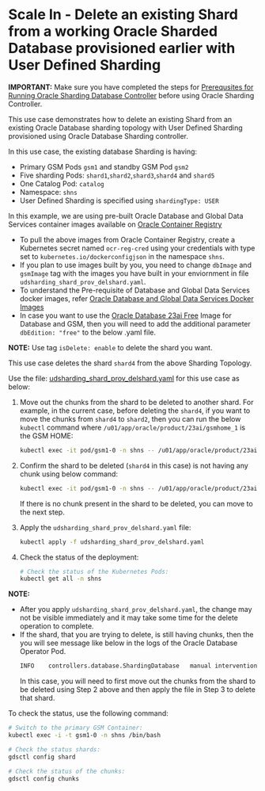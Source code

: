 # Scale In - Delete an existing Shard from a working Oracle Sharded Database provisioned earlier with User Defined Sharding

**IMPORTANT:** Make sure you have completed the steps for [Prerequsites for Running Oracle Sharding Database Controller](../../README.md#prerequsites-for-running-oracle-sharding-database-controller) before using Oracle Sharding Controller.

This use case demonstrates how to delete an existing Shard from an existing Oracle Database sharding topology with User Defined Sharding provisioned using Oracle Database Sharding controller.

In this use case, the existing database Sharding is having:

* Primary GSM Pods `gsm1` and standby GSM Pod `gsm2`
* Five sharding Pods: `shard1`,`shard2`,`shard3`,`shard4` and `shard5`
* One Catalog Pod: `catalog`
* Namespace: `shns`
* User Defined Sharding is specified using `shardingType: USER`

In this example, we are using pre-built Oracle Database and Global Data Services container images available on [Oracle Container Registry](https://container-registry.oracle.com/)
  * To pull the above images from Oracle Container Registry, create a Kubernetes secret named `ocr-reg-cred` using your credentials with type set to `kubernetes.io/dockerconfigjson` in the namespace `shns`.
  * If you plan to use images built by you, you need to change `dbImage` and `gsmImage` tag with the images you have built in your enviornment in file `udsharding_shard_prov_delshard.yaml`.
  * To understand the Pre-requisite of Database and Global Data Services docker images, refer [Oracle Database and Global Data Services Docker Images](../../README.md#3-oracle-database-and-global-data-services-docker-images)
  * In case you want to use the [Oracle Database 23ai Free](https://www.oracle.com/database/free/get-started/) Image for Database and GSM, then you will need to add the additional parameter `dbEdition: "free"` to the below .yaml file.

**NOTE:** Use tag `isDelete: enable` to delete the shard you want.

This use case deletes the shard `shard4` from the above Sharding Topology.

Use the file: [udsharding_shard_prov_delshard.yaml](./udsharding_shard_prov_delshard.yaml) for this use case as below:

1. Move out the chunks from the shard to be deleted to another shard. For example, in the current case, before deleting the `shard4`, if you want to move the chunks from `shard4` to `shard2`, then you can run the below `kubectl` command where `/u01/app/oracle/product/23ai/gsmhome_1` is the GSM HOME:
    ```sh
    kubectl exec -it pod/gsm1-0 -n shns -- /u01/app/oracle/product/23ai/gsmhome_1/bin/gdsctl "move chunk -chunk all -source shard4_shard4pdb -target shard4_shard4pdb"
    ```
2. Confirm the shard to be deleted (`shard4` in this case) is not having any chunk using below command:
    ```sh
    kubectl exec -it pod/gsm1-0 -n shns -- /u01/app/oracle/product/23ai/gsmhome_1/bin/gdsctl "config chunks"
    ```
    If there is no chunk present in the shard to be deleted, you can move to the next step.

3. Apply the `udsharding_shard_prov_delshard.yaml` file:
    ```sh
    kubectl apply -f udsharding_shard_prov_delshard.yaml
    ```
4. Check the status of the deployment:
    ```sh
    # Check the status of the Kubernetes Pods:
    kubectl get all -n shns
    ```

**NOTE:** 
- After you apply `udsharding_shard_prov_delshard.yaml`, the change may not be visible immediately and it may take some time for the delete operation to complete.
- If the shard, that you are trying to delete, is still having chunks, then the you will see message like below in the logs of the Oracle Database Operator Pod.
    ```sh
    INFO    controllers.database.ShardingDatabase   manual intervention required
    ```
  In this case, you will need to first move out the chunks from the shard to be deleted using Step 2 above and then apply the file in Step 3 to delete that shard.

To check the status, use the following command:
  ```sh
  # Switch to the primary GSM Container:
  kubectl exec -i -t gsm1-0 -n shns /bin/bash

  # Check the status shards:
  gdsctl config shard

  # Check the status of the chunks:
  gdsctl config chunks
  ```